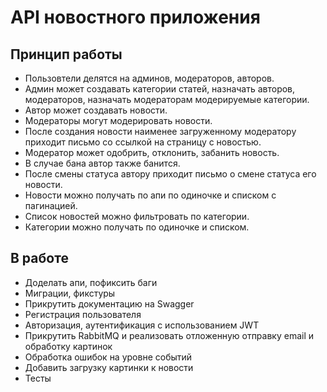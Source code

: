 API новостного приложения 
===

## Принцип работы

- Пользовтели делятся на админов, модераторов, авторов.
- Админ может создавать категории статей, назначать авторов, модераторов, назначать модераторам модерируемые категории.
- Автор может создавать новости.
- Модераторы могут модерировать новости.
- После создания новости наименее загруженному модератору приходит письмо со ссылкой на страницу с новостью. 
- Модератор может одобрить, отклонить, забанить новость.
- В случае бана автор также банится.
- После смены статуса автору приходит письмо о смене статуса его новости.
- Новости можно получать по апи по одиночке и списком с пагинацией.
- Список новостей можно фильтровать по категории.
- Категории можно получать по одиночке и списком.

## В работе

- Доделать апи, пофиксить баги
- Миграции, фикстуры
- Прикрутить документацию на Swagger
- Регистрация пользователя
- Авторизация, аутентификация с использованием JWT
- Прикрутить RabbitMQ и реализовать отложенную отправку email и обработку картинок
- Обработка ошибок на уровне событий
- Добавить загрузку картинки к новости
- Тесты



